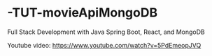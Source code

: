 # -TUT-movieApiMongoDB
Full Stack Development with Java Spring Boot, React, and MongoDB

Youtube video: https://www.youtube.com/watch?v=5PdEmeopJVQ
